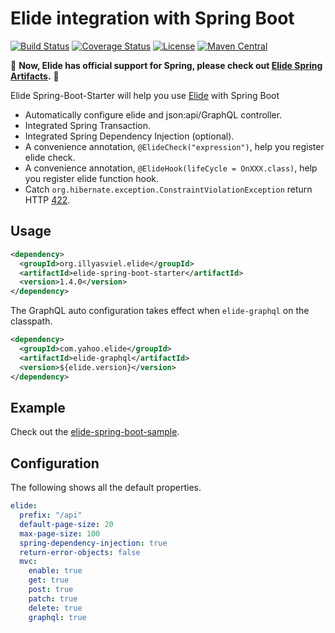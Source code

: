 # Elide integration with Spring Boot
[![Build Status](https://travis-ci.org/illyasviel/elide-spring-boot.svg?branch=master)](https://travis-ci.org/illyasviel/elide-spring-boot)
[![Coverage Status](https://coveralls.io/repos/github/illyasviel/elide-spring-boot/badge.svg?branch=master)](https://coveralls.io/github/illyasviel/elide-spring-boot?branch=master)
[![License](http://img.shields.io/:license-apache-brightgreen.svg)](http://www.apache.org/licenses/LICENSE-2.0.html)
[![Maven Central](https://maven-badges.herokuapp.com/maven-central/org.illyasviel.elide/elide-spring-boot-starter/badge.svg)](https://maven-badges.herokuapp.com/maven-central/org.illyasviel.elide/elide-spring-boot-starter)

🎉 **Now, Elide has official support for Spring, please check out [Elide Spring Artifacts](https://github.com/yahoo/elide/tree/master/elide-spring).** 🎉

Elide Spring-Boot-Starter will help you use [Elide](https://github.com/yahoo/elide) with Spring Boot

- Automatically configure elide and json:api/GraphQL controller.
- Integrated Spring Transaction.
- Integrated Spring Dependency Injection (optional).
- A convenience annotation, `@ElideCheck("expression")`, help you register elide check.
- A convenience annotation, `@ElideHook(lifeCycle = OnXXX.class)`, help you register elide function hook.
- Catch `org.hibernate.exception.ConstraintViolationException` return HTTP [422](https://tools.ietf.org/html/rfc4918#section-11.2).

## Usage
 
```xml
<dependency>
  <groupId>org.illyasviel.elide</groupId>
  <artifactId>elide-spring-boot-starter</artifactId>
  <version>1.4.0</version>
</dependency>
```

The GraphQL auto configuration takes effect when `elide-graphql` on the classpath.

```xml
<dependency>
  <groupId>com.yahoo.elide</groupId>
  <artifactId>elide-graphql</artifactId>
  <version>${elide.version}</version>
</dependency>
```

## Example

Check out the [elide-spring-boot-sample](elide-spring-boot-sample).

## Configuration

The following shows all the default properties.

```yaml
elide:
  prefix: "/api"
  default-page-size: 20
  max-page-size: 100
  spring-dependency-injection: true
  return-error-objects: false
  mvc:
    enable: true
    get: true
    post: true
    patch: true
    delete: true
    graphql: true
```
